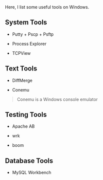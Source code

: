Here, I list some useful tools on Windows.


System Tools
------------

* Putty + Pscp + Psftp

* Process Explorer

* TCPView


Text Tools
----------

* DiffMerge

* Conemu
> Conemu is a Windows console emulator


Testing Tools
------------

* Apache AB

* wrk

* boom


Database Tools
--------------

* MySQL Workbench

